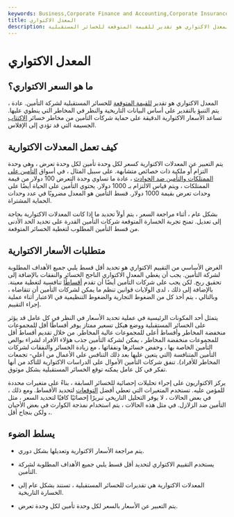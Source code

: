 ```yaml
---
keywords: Business,Corporate Finance and Accounting,Corporate Insurance
title: المعدل الاكتواري
description: المعدل الاكتواري هو تقدير للقيمة المتوقعة للخسائر المستقبلية.
---
```


# المعدل الاكتواري
## ما هو السعر الاكتواري؟

المعدل الاكتواري هو تقدير [للقيمة المتوقعة](/expected-value) للخسائر المستقبلية لشركة التأمين. عادة ، يتم التنبؤ بالتقدير على أساس البيانات التاريخية والنظر في المخاطر التي ينطوي عليها. تساعد الأسعار الاكتوارية الدقيقة على حماية شركات التأمين من مخاطر خسائر [الاكتتاب](/underwriting) الجسيمة التي قد تؤدي إلى الإفلاس.

## كيف تعمل المعدلات الاكتوارية

يتم التعبير عن المعدلات الاكتوارية كسعر لكل وحدة تأمين لكل وحدة تعرض ، وهي وحدة التزام أو ملكية ذات خصائص متشابهة. على سبيل المثال ، في أسواق [التأمين على الممتلكات والتأمين ضد الحوادث](/casualtyinsurance) ، عادة ما تساوي وحدة التعرض 100 دولار من قيمة الممتلكات ، ويتم قياس الالتزام بـ 1000 دولار. يحتوي التأمين على الحياة أيضًا على وحدات تعرض بقيمة 1000 دولار. قسط التأمين هو المعدل مضروبًا في عدد وحدات الحماية المشتراة.

بشكل عام ، أثناء مراجعة السعر ، يتم أولاً تحديد ما إذا كانت المعدلات الاكتوارية بحاجة إلى تعديل. تمنح تجربة الخسارة المتوقعة شركات التأمين القدرة على تحديد الحد الأدنى من قسط التأمين المطلوب لتغطية الخسائر المتوقعة.

## متطلبات الأسعار الاكتوارية

الغرض الأساسي من التقييم الاكتواري هو تحديد أقل قسط يلبي جميع الأهداف المطلوبة لشركة التأمين. يجب أن يغطي المعدل الاكتواري الناجح الخسائر والنفقات بالإضافة إلى تحقيق ربح. لكن يجب على شركات التأمين أيضًا أن تقدم [أقساطًا](/premium) تنافسية لتغطية معينة. بالإضافة إلى ذلك ، لدى الولايات قوانين تنظم ما يمكن لشركات التأمين أن تتقاضاه ، وبالتالي ، يتم أخذ كل من الضغوط التجارية والضغوط التنظيمية في الاعتبار أثناء عملية إجراء التقييم.

يتمثل أحد المكونات الرئيسية في عملية تحديد الأسعار في النظر في كل عامل قد يؤثر على الخسائر المستقبلية ووضع هيكل تسعير ممتاز يوفر أقساطًا أقل للمجموعات منخفضة المخاطر وأقساط أعلى للمجموعات عالية المخاطر. من خلال تقديم أقساط أقل للمجموعات منخفضة المخاطر ، يمكن لشركة التأمين جذب هؤلاء الأفراد لشراء بوالص التأمين الخاصة بها ، وخفض خسائرها ونفقاتها ، مع زيادة الخسائر والنفقات لشركات التأمين المتنافسة (التي يتعين عليها بعد ذلك التنافس على الأعمال من أعلى- تجمعات المخاطر للأفراد). تنفق شركات التأمين الأموال على الدراسات الاكتوارية للتأكد من أنها تفكر في كل عامل يمكنه توقع الخسائر المستقبلية بشكل موثوق.

يركز الاكتواريون على إجراء تحليلات إحصائية للخسائر السابقة ، بناءً على متغيرات محددة للمؤمن عليه. تستخدم المتغيرات التي تعطي أفضل [التوقعات](/forecasting) لتحديد الأقساط. ومع ذلك ، في بعض الحالات ، لا يوفر التحليل التاريخي تبريرًا إحصائيًا كافيًا لتحديد السعر ، مثل التأمين ضد الزلازل. في مثل هذه الحالات ، يتم استخدام نمذجة الكوارث في بعض الأحيان ، ولكن بنجاح أقل.

## يسلط الضوء

- يتم مراجعة الأسعار الاكتوارية وتعديلها بشكل دوري.

- يستخدم التقييم الاكتواري لتحديد أقل قسط يلبي جميع الأهداف المطلوبة لشركة التأمين.

- المعدلات الاكتوارية هي تقديرات للخسائر المستقبلية ، تستند بشكل عام إلى الخسارة التاريخية.

- يتم التعبير عن الأسعار بالسعر لكل وحدة تأمين لكل وحدة تعرض.

